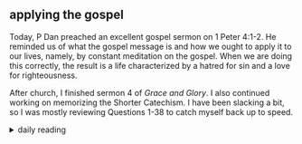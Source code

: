 ## applying the gospel

Today, P Dan preached an excellent gospel sermon on 1 Peter 4:1-2. He reminded us of what the gospel message is and how we ought to apply it to our lives, namely, by constant meditation on the gospel. When we are doing this correctly, the result is a life characterized by a hatred for sin and a love for righteousness.

After church, I finished sermon 4 of *Grace and Glory*. I also continued working on memorizing the Shorter Catechism. I have been slacking a bit, so I was mostly reviewing Questions 1-38 to catch myself back up to speed.

<details markdown="1">
<summary>daily reading</summary>

| {{ page.date | date: "%B %-d, %Y" }} |
| :-------------: |
| [1 Chron. 7–8; Heb. 11; Amos 5; Luke 1:1–38]({% link _Bible/Bible-year-1.md %}) |
| [BC 29; HC 99-102; CD V: Art. 4-6]({% link _three_forms/three-forms-month-3.md %}) |
| [The Athanasian Creed](https://threeforms.org/the-athanasian-creed/) |

</details>